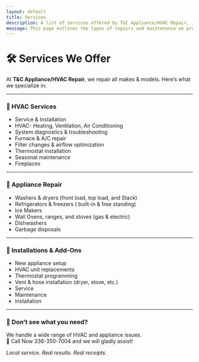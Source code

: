 ```yaml
---
layout: default
title: Services
description: A list of services offered by T&C Appliance/HVAC Repair, including HVAC repair, appliance diagnostics, installations, and more.
message: This page outlines the types of repairs and maintenance we provide — built on experience, honesty, and results.
---
```


# 🛠️ Services We Offer

At **T&C Appliance/HVAC Repair**, we repair all makes & models. Here’s what we specialize in:

---

### 🔧 HVAC Services
- Service & Installation
- HVAC- Heating, Ventilation, Air Conditioning
- System diagnostics & troubleshooting
- Furnace & A/C repair
- Filter changes & airflow optimization
- Thermostat installation
- Seasonal maintenance
- Fireplaces

---

### 🧺 Appliance Repair
- Washers & dryers (front load, top load, and Stack)
- Refrigerators & freezers ( built-in & free standing)
- Ice Makers
- Wall Ovens, ranges, and stoves (gas & electric)
- Dishwashers
- Garbage disposals

---

### 🧰 Installations & Add-Ons
- New appliance setup
- HVAC unit replacements
- Thermostat programming
- Vent & hose installation (dryer, stove, etc.)
- Service
- Maintenance
- Installation

---

### 💬 Don’t see what you need?

We handle a wide range of HVAC and appliance issues.  
📧 Call Now 336-350-7004 and we will gladly assist!

_Local service. Real results. Real receipts._
